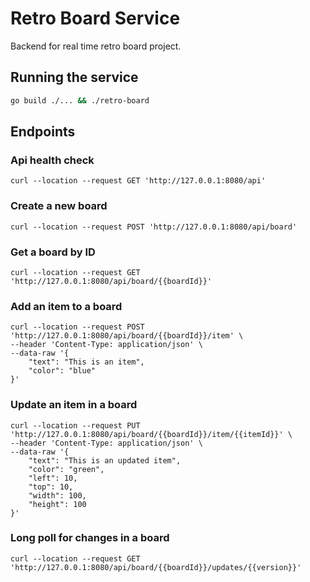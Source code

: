 # Retro Board Service

Backend for real time retro board project.

## Running the service
```bash
go build ./... && ./retro-board
```

## Endpoints
### Api health check
```bsh
curl --location --request GET 'http://127.0.0.1:8080/api'
```

### Create a new board
```bsh
curl --location --request POST 'http://127.0.0.1:8080/api/board'
```

### Get a board by ID
```bsh
curl --location --request GET 'http://127.0.0.1:8080/api/board/{{boardId}}'
```

### Add an item to a board
```bsh
curl --location --request POST 'http://127.0.0.1:8080/api/board/{{boardId}}/item' \
--header 'Content-Type: application/json' \
--data-raw '{
    "text": "This is an item",
    "color": "blue"
}'
```

### Update an item in a board
```bsh
curl --location --request PUT 'http://127.0.0.1:8080/api/board/{{boardId}}/item/{{itemId}}' \
--header 'Content-Type: application/json' \
--data-raw '{
    "text": "This is an updated item",
    "color": "green",
    "left": 10,
    "top": 10,
    "width": 100,
    "height": 100
}'
```

### Long poll for changes in a board
```bsh
curl --location --request GET 'http://127.0.0.1:8080/api/board/{{boardId}}/updates/{{version}}'
```
